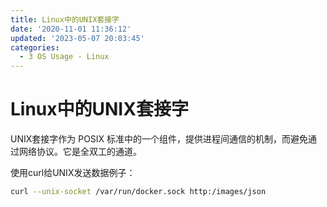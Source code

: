 ```yaml
---
title: Linux中的UNIX套接字
date: '2020-11-01 11:36:12'
updated: '2023-05-07 20:03:45'
categories:
  - 3 OS Usage - Linux
---
```


# Linux中的UNIX套接字

UNIX套接字作为 POSIX 标准中的一个组件，提供进程间通信的机制，而避免通过网络协议。它是全双工的通道。

使用curl给UNIX发送数据例子：

```sh
curl --unix-socket /var/run/docker.sock http:/images/json
```

